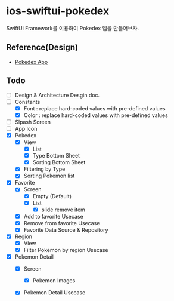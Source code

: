 # ios-swiftui-pokedex

SwiftUi Framework를 이용하여 Pokedex 앱을 만들어보자.

## Reference(Design)

- [Pokedex App](https://www.figma.com/community/file/1202971127473077147)

## Todo

- [ ] Design & Architecture Desgin doc.
- [ ] Constants
  - [x] Font : replace hard-coded values with pre-defined values
  - [x] Color : replace hard-coded values with pre-defined values
- [ ] Slpash Screen
- [ ] App Icon
- [x] Pokedex
  - [x] View
    - [x] List
    - [x] Type Bottom Sheet
    - [x] Sorting Bottom Sheet
  - [x] Filtering by Type
  - [x] Sorting Pokemon list
- [x] Favorite
  - [x] Screen
    - [x] Empty (Default)
    - [x] List
      - [x] slide remove item
  - [x] Add to favorite Usecase
  - [x] Remove from favorite Usecase
  - [x] Favorite Data Source & Repository
- [x] Region
  - [x] View
  - [x] Filter Pokemon by region Usecase
- [x] Pokemon Detail
  - [x] Screen
    - [x] Pokemon Images
  - [x] Pokemon Detail Usecase
     

